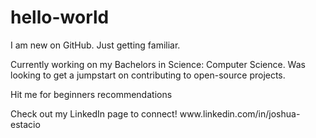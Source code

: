 # hello-world
<p> I am new on GitHub. Just getting familiar. </p>
                                            
<p> Currently working on my Bachelors in Science: Computer Science. Was looking to get a jumpstart on contributing to open-source projects. </p> 
<p> Hit me for beginners recommendations </p> 
<p> Check out my LinkedIn page to connect! <href>www.linkedin.com/in/joshua-estacio</href> </p>
